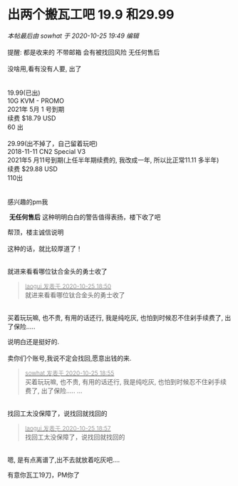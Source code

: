 # 出两个搬瓦工吧 19.9 和29.99


<i class="pstatus"> 本帖最后由 sowhat 于 2020-10-25 19:49 编辑 </i><br />
<br />
提醒: 都是收来的 不带邮箱 会有被找回风险 无任何售后<br />
<br />
没啥用,看有没有人要, 出了<br />
<br />
<br />
19.99(已出)<br />
10G KVM - PROMO<br />
2021年 5月 1 号到期<br />
续费 $18.79 USD<br />
60 出<br />
<br />
29.99(出不掉了，自己留着玩吧)<br />
2018-11-11 CN2 Special V3<br />
2021年5 月11号到期(上任半年期续费的, 我改成一年, 所以比正常11.11 多半年)<br />
续费 $29.88 USD<br />
110出<br />
<br />
<br />
感兴趣的pm我

<img src="static/image/smiley/default/lol.gif" smilieid="12" border="0" alt="" /> <strong>无任何售后</strong> 这种明明白白的警告值得表扬，楼下收了吧<img id="aimg_PaiiJ" onclick="zoom(this, this.src, 0, 0, 0)" class="zoom" src="https://cdn.jsdelivr.net/gh/hishis/forum-master/public/images/patch.gif" onmouseover="img_onmouseoverfunc(this)" onload="thumbImg(this)" border="0" alt="" />

帮顶，楼主诚信说明<br />
<br />
这种的话，就比较厚道了！<br />
<br />
<img src="static/image/smiley/default/lol.gif" smilieid="12" border="0" alt="" /><img src="static/image/smiley/default/lol.gif" smilieid="12" border="0" alt="" /><img src="static/image/smiley/default/lol.gif" smilieid="12" border="0" alt="" />

就进来看看哪位钛合金头的勇士收了

<div class="quote"><blockquote><font size="2"><a href="https://www.hostloc.com/forum.php?mod=redirect&amp;goto=findpost&amp;pid=9350761&amp;ptid=758345" target="_blank"><font color="#999999">laogui 发表于 2020-10-25 18:50</font></a></font><br />
就进来看看哪位钛合金头的勇士收了</blockquote></div><br />
<img src="static/image/smiley/default/lol.gif" smilieid="12" border="0" alt="" />买着玩玩嘛, 也不贵, 有用的话还行, 我是纯吃灰, 也怕到时候忍不住剁手续费了, 出了保险.....

说明白还是挺好的.<br />
<br />
卖你们个账号,我说不定会找回,愿意出钱的来.

<div class="quote"><blockquote><font size="2"><a href="https://www.hostloc.com/forum.php?mod=redirect&amp;goto=findpost&amp;pid=9350783&amp;ptid=758345" target="_blank"><font color="#999999">sowhat 发表于 2020-10-25 18:55</font></a></font><br />
买着玩玩嘛, 也不贵, 有用的话还行, 我是纯吃灰, 也怕到时候忍不住剁手续费了, 出了保险..... ...</blockquote></div><br />
找回工太没保障了，说找回就找回的

<div class="quote"><blockquote><font size="2"><a href="https://www.hostloc.com/forum.php?mod=redirect&amp;goto=findpost&amp;pid=9350791&amp;ptid=758345" target="_blank"><font color="#999999">laogui 发表于 2020-10-25 18:57</font></a></font><br />
找回工太没保障了，说找回就找回的</blockquote></div><br />
嗯, 是有点离谱了,出不去就放着吃灰吧....

有意你瓦工19刀，PM你了
